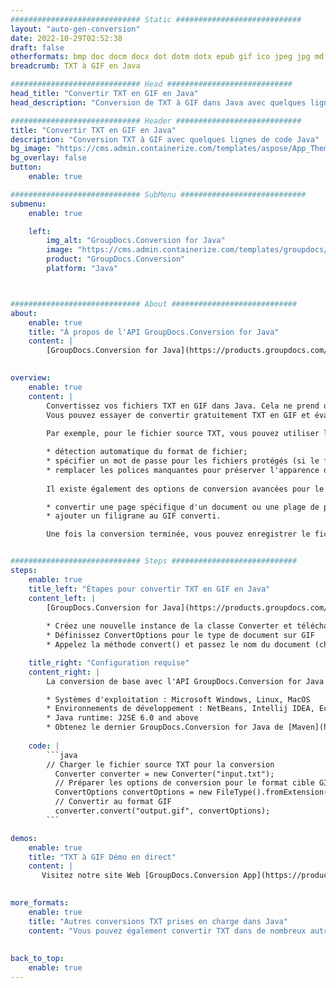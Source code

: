 ```yaml
---
############################# Static ############################
layout: "auto-gen-conversion"
date: 2022-10-29T02:52:38
draft: false
otherformats: bmp doc docm docx dot dotm dotx epub gif ico jpeg jpg md odt ott pdf png psd rtf tex tif tiff txt xps
breadcrumb: TXT à GIF en Java

############################# Head ############################
head_title: "Convertir TXT en GIF en Java"
head_description: "Conversion de TXT à GIF dans Java avec quelques lignes de code. Convertissez plus de 160 formats de fichiers à l'aide de l'API de conversion de documents GroupDocs pour Java"

############################# Header ############################
title: "Convertir TXT en GIF en Java"
description: "Conversion TXT à GIF avec quelques lignes de code Java"
bg_image: "https://cms.admin.containerize.com/templates/aspose/App_Themes/V3/images/bg/header1.png"
bg_overlay: false
button:
    enable: true

############################# SubMenu ############################
submenu:
    enable: true

    left:
        img_alt: "GroupDocs.Conversion for Java"
        image: "https://cms.admin.containerize.com/templates/groupdocs/images/product-logos/90x90-noborder/groupdocs-conversion-java.png"
        product: "GroupDocs.Conversion"
        platform: "Java"



############################# About ############################
about:
    enable: true
    title: "À propos de l'API GroupDocs.Conversion for Java"
    content: |
        [GroupDocs.Conversion for Java](https://products.groupdocs.com/conversion/java/) est une API de conversion de format de fichier avancée pour la conversion entre les formats d'image et de document populaires tels que Microsoft Office, OpenDocument, PDF, HTML, e-mail, CAO. et bien plus encore avec seulement quelques lignes de code. L'API native détecte automatiquement les formats des documents originaux et propose de nombreuses options de personnalisation des documents convertis. Outre la fonction d'extraction d'informations d'un document, il prend également en charge la mise en cache des résultats de conversion sur le disque local par défaut. Cependant, tout type de stockage de cache peut être pris en charge en implémentant les interfaces appropriées - Amazon S3, Dropbox, Google Drive, Windows Azure, Reddis ou tout autre.
    

overview:
    enable: true
    content: |
        Convertissez vos fichiers TXT en GIF dans Java. Cela ne prend que quelques lignes de code Java sur n'importe quelle plate-forme de votre choix, telle que Windows, Linux, macOS.
        Vous pouvez essayer de convertir gratuitement TXT en GIF et évaluer la qualité des résultats de conversion. En plus des scripts de conversion de fichiers simples, vous pouvez essayer des options plus sophistiquées pour charger le fichier source TXT et stocker la sortie GIF. 
        
        Par exemple, pour le fichier source TXT, vous pouvez utiliser les options de chargement suivantes :

        * détection automatique du format de fichier;
        * spécifier un mot de passe pour les fichiers protégés (si le format de fichier le prend en charge);
        * remplacer les polices manquantes pour préserver l'apparence du document.
        
        Il existe également des options de conversion avancées pour le fichier GIF :

        * convertir une page spécifique d'un document ou une plage de pages;
        * ajouter un filigrane au GIF converti.

        Une fois la conversion terminée, vous pouvez enregistrer le fichier GIF dans votre chemin de fichier local ou dans un stockage tiers tel que FTP, Amazon S3, Google Drive, Dropbox, etc. Veuillez noter - pour convertir TXT à GIF, vous n'avez pas besoin d'installer de logiciel supplémentaire, tel que MS Office, Open Office, Adobe Acrobat Reader, etc.


############################# Steps ############################
steps:
    enable: true
    title_left: "Étapes pour convertir TXT en GIF en Java"
    content_left: |
        [GroupDocs.Conversion for Java](https://products.groupdocs.com/conversion/java/) permet aux développeurs de convertir facilement le fichier TXT en GIF avec quelques lignes de code.
        
        * Créez une nouvelle instance de la classe Converter et téléchargez le fichier TXT avec le chemin complet
        * Définissez ConvertOptions pour le type de document sur GIF
        * Appelez la méthode convert() et passez le nom du document (chemin complet) et le format (GIF) en tant que paramètre

    title_right: "Configuration requise"
    content_right: |
        La conversion de base avec l'API GroupDocs.Conversion for Java peut être effectuée avec seulement quelques lignes de code. Nos API sont prises en charge sur toutes les principales plates-formes et systèmes d'exploitation. Avant d'exécuter le code ci-dessous, assurez-vous que les prérequis suivants sont installés sur votre système.

        * Systèmes d'exploitation : Microsoft Windows, Linux, MacOS
        * Environnements de développement : NetBeans, Intellij IDEA, Eclipse, etc.
        * Java runtime: J2SE 6.0 and above
        * Obtenez le dernier GroupDocs.Conversion for Java de [Maven](https://repository.groupdocs.com/webapp/#/artifacts/browse/tree/General/repo/com/groupdocs/groupdocs-conversion)
         
    code: |
        ```java    
        // Charger le fichier source TXT pour la conversion
          Converter converter = new Converter("input.txt");
          // Préparer les options de conversion pour le format cible GIF
          ConvertOptions convertOptions = new FileType().fromExtension("gif").getConvertOptions();
          // Convertir au format GIF
          converter.convert("output.gif", convertOptions);
        ```

demos:
    enable: true
    title: "TXT à GIF Démo en direct"
    content: |
       Visitez notre site Web [GroupDocs.Conversion App](https://products.groupdocs.app/conversion/family) et essayez la conversion TXT à GIF maintenant. La démo gratuite présente les avantages suivants
          

more_formats:
    enable: true
    title: "Autres conversions TXT prises en charge dans Java"
    content: "Vous pouvez également convertir TXT dans de nombreux autres formats de fichiers. Veuillez consulter la liste ci-dessous."
       
       
back_to_top:
    enable: true
---
```

